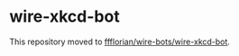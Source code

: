 # wire-xkcd-bot

This repository moved to [ffflorian/wire-bots/wire-xkcd-bot](https://github.com/ffflorian/wire-bots/tree/master/packages/wire-xkcd-bot).
